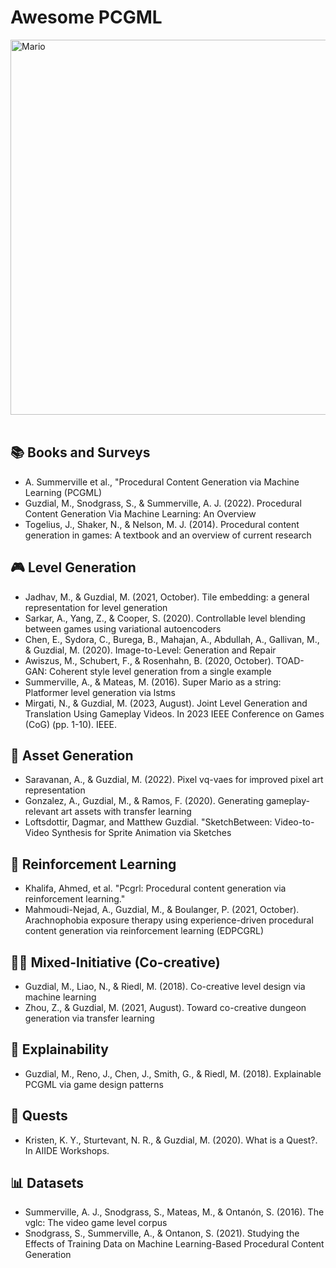 # Awesome PCGML

<img src="https://user-images.githubusercontent.com/74038190/225813708-98b745f2-7d22-48cf-9150-083f1b00d6c9.gif" width="600" class="center" alt="Mario">
<br><br>


## :books: Books and Surveys 
  - A. Summerville et al., "Procedural Content Generation via Machine Learning (PCGML) 
  - Guzdial, M., Snodgrass, S., & Summerville, A. J. (2022). Procedural Content Generation Via Machine Learning: An Overview
  - Togelius, J., Shaker, N., & Nelson, M. J. (2014). Procedural content generation in games: A textbook and an overview of current research

## :video_game: Level Generation
  - Jadhav, M., & Guzdial, M. (2021, October). Tile embedding: a general representation for level generation
  - Sarkar, A., Yang, Z., & Cooper, S. (2020). Controllable level blending between games using variational autoencoders
  - Chen, E., Sydora, C., Burega, B., Mahajan, A., Abdullah, A., Gallivan, M., & Guzdial, M. (2020). Image-to-Level: Generation and Repair
  - Awiszus, M., Schubert, F., & Rosenhahn, B. (2020, October). TOAD-GAN: Coherent style level generation from a single example
  - Summerville, A., & Mateas, M. (2016). Super Mario as a string: Platformer level generation via lstms
  - Mirgati, N., & Guzdial, M. (2023, August). Joint Level Generation and Translation Using Gameplay Videos. In 2023 IEEE Conference on Games (CoG) (pp. 1-10). IEEE.
    
## :art: Asset Generation 
  - Saravanan, A., & Guzdial, M. (2022). Pixel vq-vaes for improved pixel art representation
  - Gonzalez, A., Guzdial, M., & Ramos, F. (2020). Generating gameplay-relevant art assets with transfer learning
  - Loftsdottir, Dagmar, and Matthew Guzdial. "SketchBetween: Video-to-Video Synthesis for Sprite Animation via Sketches
    
[comment]: <> (## :gear: Mechanic Generation)

## :brain: Reinforcement Learning
  - Khalifa, Ahmed, et al. "Pcgrl: Procedural content generation via reinforcement learning."
  - Mahmoudi-Nejad, A., Guzdial, M., & Boulanger, P. (2021, October). Arachnophobia exposure therapy using experience-driven procedural content generation via reinforcement learning (EDPCGRL)

## :woman_technologist: Mixed-Initiative (Co-creative)
  - Guzdial, M., Liao, N., & Riedl, M. (2018). Co-creative level design via machine learning
  - Zhou, Z., & Guzdial, M. (2021, August). Toward co-creative dungeon generation via transfer learning

## :mag_right: Explainability
  - Guzdial, M., Reno, J., Chen, J., Smith, G., & Riedl, M. (2018). Explainable PCGML via game design patterns

## :scroll: Quests
  - Kristen, K. Y., Sturtevant, N. R., & Guzdial, M. (2020). What is a Quest?. In AIIDE Workshops.

## :bar_chart: Datasets
  - Summerville, A. J., Snodgrass, S., Mateas, M., & Ontanón, S. (2016). The vglc: The video game level corpus
  - Snodgrass, S., Summerville, A., & Ontanon, S. (2021). Studying the Effects of Training Data on Machine Learning-Based Procedural Content Generation
    
    
    
